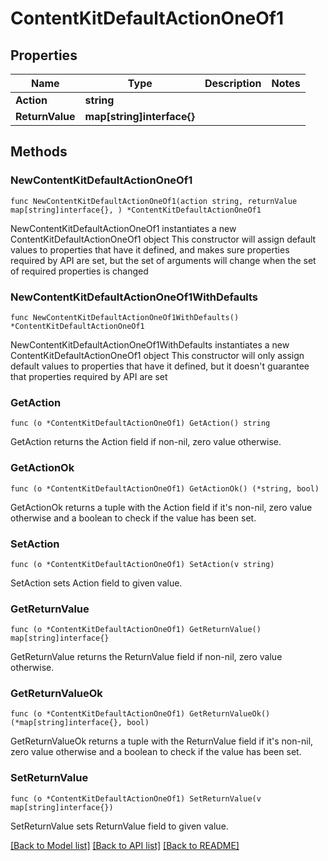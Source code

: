 # ContentKitDefaultActionOneOf1

## Properties

Name | Type | Description | Notes
------------ | ------------- | ------------- | -------------
**Action** | **string** |  | 
**ReturnValue** | **map[string]interface{}** |  | 

## Methods

### NewContentKitDefaultActionOneOf1

`func NewContentKitDefaultActionOneOf1(action string, returnValue map[string]interface{}, ) *ContentKitDefaultActionOneOf1`

NewContentKitDefaultActionOneOf1 instantiates a new ContentKitDefaultActionOneOf1 object
This constructor will assign default values to properties that have it defined,
and makes sure properties required by API are set, but the set of arguments
will change when the set of required properties is changed

### NewContentKitDefaultActionOneOf1WithDefaults

`func NewContentKitDefaultActionOneOf1WithDefaults() *ContentKitDefaultActionOneOf1`

NewContentKitDefaultActionOneOf1WithDefaults instantiates a new ContentKitDefaultActionOneOf1 object
This constructor will only assign default values to properties that have it defined,
but it doesn't guarantee that properties required by API are set

### GetAction

`func (o *ContentKitDefaultActionOneOf1) GetAction() string`

GetAction returns the Action field if non-nil, zero value otherwise.

### GetActionOk

`func (o *ContentKitDefaultActionOneOf1) GetActionOk() (*string, bool)`

GetActionOk returns a tuple with the Action field if it's non-nil, zero value otherwise
and a boolean to check if the value has been set.

### SetAction

`func (o *ContentKitDefaultActionOneOf1) SetAction(v string)`

SetAction sets Action field to given value.


### GetReturnValue

`func (o *ContentKitDefaultActionOneOf1) GetReturnValue() map[string]interface{}`

GetReturnValue returns the ReturnValue field if non-nil, zero value otherwise.

### GetReturnValueOk

`func (o *ContentKitDefaultActionOneOf1) GetReturnValueOk() (*map[string]interface{}, bool)`

GetReturnValueOk returns a tuple with the ReturnValue field if it's non-nil, zero value otherwise
and a boolean to check if the value has been set.

### SetReturnValue

`func (o *ContentKitDefaultActionOneOf1) SetReturnValue(v map[string]interface{})`

SetReturnValue sets ReturnValue field to given value.



[[Back to Model list]](../README.md#documentation-for-models) [[Back to API list]](../README.md#documentation-for-api-endpoints) [[Back to README]](../README.md)


